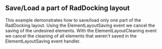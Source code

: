 ## Save/Load a part of RadDocking layout
This example demonstrates how to save/load only one part of the RadDocking layout. Using the ElementLayoutSaving event we cancel the saving of the undesired elements.
With the ElementLayoutCleaning event we cancel the cleaning of all elements that weren't saved in the ElementLayoutSaving event handler.

[//]: <keywords:docking, partial, persist, cancel, serializationtag>